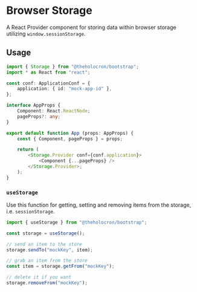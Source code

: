 # Browser Storage

A React Provider component for storing data within browser storage utilizing `window.sessionStorage`.

## Usage

```typescript
import { Storage } from "@theholocron/bootstrap";
import * as React from "react";

const conf: ApplicationConf = {
    application: { id: "mock-app-id" },
};

interface AppProps {
    Component: React.ReactNode;
    pageProps?: any;
}

export default function App (props: AppProps) {
    const { Component, pageProps } = props;

    return (
        <Storage.Provider conf={conf.application}>
            <Component {...pageProps} />
        </Storage.Provider>;
    );
}
```

### `useStorage`

Use this function for getting, setting and removing items from the storage, i.e. `sessionStorage`.

```typescript
import { useStorage } from "@theholocron/bootstrap";

const storage = useStorage();

// send an item to the store
storage.sendTo("mockKey", item);

// grab an item from the store
const item = storage.getFrom("mockKey");

// delete it if you want
storage.removeFrom("mockKey");
```
